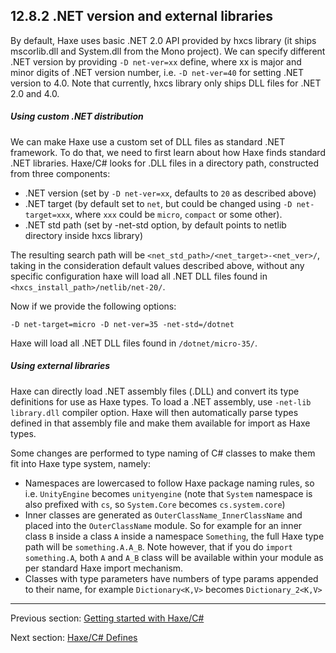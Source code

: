 ## 12.8.2 .NET version and external libraries

By default, Haxe uses basic .NET 2.0 API provided by hxcs library (it ships mscorlib.dll and System.dll from the Mono project). We can specify different .NET version by providing `-D net-ver=xx` define, where xx is major and minor digits of .NET version number, i.e. `-D net-ver=40` for setting .NET version to 4.0. Note that currently, hxcs library only ships DLL files for .NET 2.0 and 4.0.

##### Using custom .NET distribution

We can make Haxe use a custom set of DLL files as standard .NET framework. To do that, we need to first learn about how Haxe finds standard .NET libraries. Haxe/C# looks for .DLL files in a directory path, constructed from three components:

* .NET version (set by `-D net-ver=xx`, defaults to `20` as described above)
* .NET target (by default set to `net`, but could be changed using `-D net-target=xxx`, where `xxx` could be `micro`, `compact` or some other).
* .NET std path (set by -net-std option, by default points to netlib directory inside hxcs library)

The resulting search path will be `<net_std_path>/<net_target>-<net_ver>/`, taking in the consideration default values described above, without any specific configuration haxe will load all .NET DLL files found in `<hxcs_install_path>/netlib/net-20/`.

Now if we provide the following options:

```hxml
-D net-target=micro -D net-ver=35 -net-std=/dotnet
```

Haxe will load all .NET DLL files found in `/dotnet/micro-35/`.

##### Using external libraries

Haxe can directly load .NET assembly files (.DLL) and convert its type definitions for use as Haxe types. To load a .NET assembly, use `-net-lib library.dll` compiler option. Haxe will then automatically parse types defined in that assembly file and make them available for import as Haxe types.

Some changes are performed to type naming of C# classes to make them fit into Haxe type system, namely:

* Namespaces are lowercased to follow Haxe package naming rules, so i.e. `UnityEngine` becomes `unityengine` (note that `System` namespace is also prefixed with `cs`, so  `System.Core` becomes  `cs.system.core`)
* Inner classes are generated as `OuterClassName_InnerClassName` and placed into the `OuterClassName` module. So for example for an inner class `B` inside a class `A` inside a namespace `Something`, the full Haxe type path will be `something.A.A_B`. Note however, that if you do `import something.A`, both `A` and `A_B` class will be available within your module as per standard Haxe import mechanism.
* Classes with type parameters have numbers of type params appended to their name, for example `Dictionary<K,V>` becomes `Dictionary_2<K,V>`

---

Previous section: [Getting started with Haxe/C#](target-cs-getting-started.md)

Next section: [Haxe/C# Defines](target-cs-defines.md)